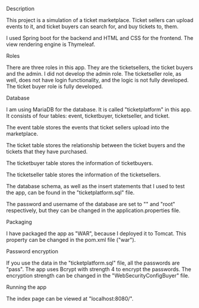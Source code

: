 Description

This project is a simulation of a ticket marketplace. Ticket sellers can upload events to it, and ticket buyers can search for, and buy tickets to,  them.

I used Spring boot for the backend and HTML and CSS for the frontend. The view rendering engine is Thymeleaf.


Roles


There are three roles in this app. They are the ticketsellers, the ticket buyers and the admin. I did not develop the admin role. The ticketseller role, as well, does not have login functionality, and the logic is not fully developed. The ticket buyer role is fully developed.


Database


I am using MariaDB for the database. It is called "ticketplatform" in this app. It consists of four tables: event, ticketbuyer, ticketseller, and ticket.

The event table stores the events that ticket sellers upload into the marketplace.

The ticket table stores the relationship between the ticket buyers and the tickets that they have purchased.

The ticketbuyer table stores the information of ticketbuyers.

The ticketseller table stores the information of the ticketsellers.

The database schema, as well as the insert statements that I used to test the app, can be found in the "ticketplatform.sql" file.

The password and username of the database are set to "" and "root" respectively, but they can be changed in the application.properties file.


Packaging


I have packaged the app as "WAR", because I deployed it to Tomcat. This property can be changed in the pom.xml file ("<packaging>war</packaging>").


Password encryption

If you use the data in the "ticketplatform.sql" file, all the passwords are "pass". The app uses Bcrypt with strength 4 to encrypt the passwords.
The encryption strength can be changed in the "WebSecurityConfigBuyer" file.


Running the app


The index page can be viewed at "localhost:8080/".  
